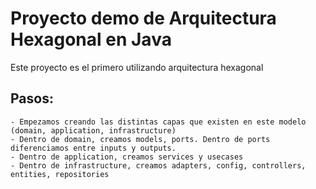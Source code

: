 # Proyecto demo de Arquitectura Hexagonal en Java

Este proyecto es el primero utilizando arquitectura hexagonal

## Pasos:
    - Empezamos creando las distintas capas que existen en este modelo (domain, application, infrastructure)
    - Dentro de domain, creamos models, ports. Dentro de ports diferenciamos entre inputs y outputs.
    - Dentro de application, creamos services y usecases
    - Dentro de infrastructure, creamos adapters, config, controllers, entities, repositories